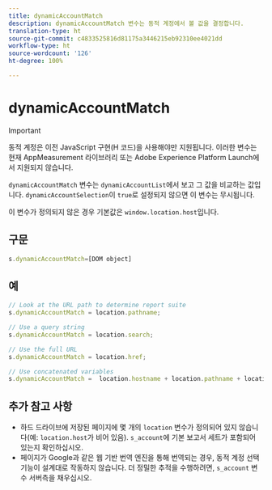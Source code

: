 ```yaml
---
title: dynamicAccountMatch
description: dynamicAccountMatch 변수는 동적 계정에서 볼 값을 결정합니다.
translation-type: ht
source-git-commit: c4833525816d81175a3446215eb92310ee4021dd
workflow-type: ht
source-wordcount: '126'
ht-degree: 100%

---
```



# dynamicAccountMatch

>[!IMPORTANT]
>
>동적 계정은 이전 JavaScript 구현(H 코드)을 사용해야만 지원됩니다. 이러한 변수는 현재 AppMeasurement 라이브러리 또는 Adobe Experience Platform Launch에서 지원되지 않습니다.

`dynamicAccountMatch` 변수는 `dynamicAccountList`에서 보고 그 값을 비교하는 값입니다. `dynamicAccountSelection`이 `true`로 설정되지 않으면 이 변수는 무시됩니다.

이 변수가 정의되지 않은 경우 기본값은 `window.location.host`입니다.

## 구문

```js
s.dynamicAccountMatch=[DOM object]
```

## 예

```js
// Look at the URL path to determine report suite
s.dynamicAccountMatch = location.pathname;

// Use a query string
s.dynamicAccountMatch = location.search;

// Use the full URL
s.dynamicAccountMatch = location.href;

// Use concatenated variables
s.dynamicAccountMatch =  location.hostname + location.pathname + location.search;
```

## 추가 참고 사항

* 하드 드라이브에 저장된 페이지에 몇 개의 `location` 변수가 정의되어 있지 않습니다(예: `location.host`가 비어 있음). `s_account`에 기본 보고서 세트가 포함되어 있는지 확인하십시오.
* 페이지가 Google과 같은 웹 기반 번역 엔진을 통해 번역되는 경우, 동적 계정 선택 기능이 설계대로 작동하지 않습니다. 더 정밀한 추적을 수행하려면, `s_account` 변수 서버측을 채우십시오.
